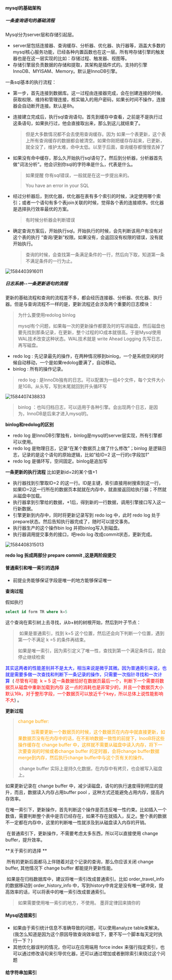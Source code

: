 #### mysql的基础架构

##### 一条查询语句的基础流程

Mysql分为server层和存储引起层。

- server层包括连接器、查询缓存、分析器、优化器、执行器等，涵盖大多数的mysql核心服务功能，已经各种内置函数也在这一层。所有垮存储引擎的触发器也是在这一层实现的比如：存储过程、触发器、视图等。
- 存储引擎层负责数据的存储和提取，其架构是插件式的。支持的引擎 InnoDB、MYISAM、Memory。默认是InnoDB引擎。

一条sql基本的执行流程：

- 第一步，首先连接到数据库。这一过程由连接器完成，会在创建连接的时候，获取权限、维持和管理连接，核实输入的用户密码，如果长时间不操作，连接器会自动断开连接。默认是8h。

- 连接建立完成后，执行sql查询语句。首先到缓存中查看，之前是不是执行过这条语句，如果执行过，他会直接取出来，那么到这儿就结束了。

  > 但是大多数情况都不会去使用查询缓存。因为 如果一个表更新，这个表上所有查询缓存的数据都会被清空。如果你刚把缓存存起来，已更新，就全没了，维护太难，命中太低。以至于后面，查询缓存都慢慢去掉了

- 如果没有命中缓存，那么久开始执行sql语句了。然后到分析器，分析器首先做"词法分析"。他会识别你sql的字符串是什么，代表是什么。

  > 如果提醒 你有sql错误，一般就是在这一步提出来的。
  >
  > You have an error in your SQL

- 经过分析器后，到优化器，优化器在表有多个索引的时候，决定使用哪个索引；或者一个语句有多个表join关联的时候，觉得各个表的连接顺序。优化器是选择执行效率最优的方案。

  > 有时候分析器会判断错误

- 确定查询方案后，开始执行sql。开始执行的时候，会先判断该用户有没有对这个表的执行 “查询/更新”权限。如果没有，会返回没有权限的错误，没有就开始执行。

  > 查询的时候，会查找第一条满足条件的一行，然后向下取，知道第一条不满足条件的一行为止。

![1584403916011](markdownImage/1584403916011.png)



##### 日志系统--一条更新语句的流程

 更新的基础流程和查询的流程差不多，都会经历连接器、分析器、优化器、执行器。但是与查询流程不一样的是，更新流程还会涉及两个重要的日志模块：

> 为什么要使用redolog binlog
>
> ​	mysql有个问题，如果每一次的更新操作都要及时的写进磁盘，然后磁盘也要先找到那条记录，在更新，整个过程的IO成本就很高。于是Mysql使用WAL技术改变这种状态。WAL技术就是 write Ahead Logging 先写日志，再写磁盘。

- redo log : 先记录最先的操作，在两种情况移到binlog，一个是系统空闲的时候自动移动，一个是如果redolog要满了，自动移动。
- binlog : 所有的操作记录。

> redo log : 是InnoDb独有的日志。可以配置为一组4个文件，每个文件大小是1GB。从头写，写到末尾就回到开头循环写

![1584407438833](markdownImage/1584407438833.png)

> binlog ：也叫归档日志，可以适用于各种引擎。会出现两个日志，是因为，InnoDB是后来才进入mysql的。



**binlog和redolog的区别**

* redo log 是InnoDB引擎独有，binlog是mysql的server层实现，所有引擎都可以使用。
* redo log 是物理日志，记录“在某个数据页上做了什么修改”；binlog 是逻辑日志，记录的是这个语句的原始逻辑，比如“给ID=2 这一行的c字段加1”
* redo log 是循环写，空间固定。binlog是追加写



**一条更新的执行流程** 比如更新id=2的某个值+1

* 执行器找到引擎取ID=2 的这一行。ID是主键，索引直接用树搜索到这一行，如果ID=2这一行所在的数据页本就就在内存中，就直接返回给执行器；不然就从磁盘中加载。
* 执行器拿到引擎给的数据，+1后，得到新的一行数据，调用引擎接口写入这一行新数据。
* 引擎更新到内存中，同时将更新记录写到 redo log 中，此时 redo log 处于prepare状态。然后告知执行器完成了，随时可以提交事务。
* 执行器生产的这个操作bin log 并把binlog写入到磁盘。
* 执行器调用提交事务的接口，吧redo log 改成commit状态，更新完成。

![1584408315013](markdownImage/1584408315013.png)

**redo log 拆成两部分 prepare commit ,这是两阶段提交**





#### 普通索引和唯一索引的选择

- 前提业务能够保证字段是唯一的地方能够保证唯一

**查询过程**

假如执行

```sql
select id form TR where k=5
```

这个查询在索引树上去寻找，从b+树的树根开始，然后到叶子节点：

> ​		如果是普通索引，找到  k=5 这个位置，然后还会向下判断一个位置，遇到第一个不满足  k =5 的条件再结束。
>
> ​		如果是唯一索引，因为索引定义了唯一性，查找到第一个满足条件后，就会停止继续检索

<font color="blue">其实这两者的性能差别并不是太大，相当来说是微乎其微。因为普通索引来说，也就是需要多做一次查找和判断下一条记录的操作，只需要一次指针寻找和一次计算 </font>  (<font color="red"> 尽管有可能  k = 5 这一条数据恰好在数据页最后一个，判断下一个需要将数据页从磁盘中重新加载到内存 这一点的消耗也是非常少的，并且一个数据页大小默认16k，对于整形字段，一个数据页可以放近千个key，所以总体上说性能影响不大</font>) 。



**更新过程**

> <font color="orange">change buffer:    </font>                                                                                
>
>          <font color="orange"> 当需要更新一个数据页的时候，这个数据页在内存中就直接更新，如果数据页没有在内存中的话，在不影响数据一致性的前提下，InooB将这些操作缓存在 change buffer 中，这样就不需要从磁盘中读入内存，将下一次要查询的时候或者change buffer 的定时器，会将change buffer数据merge到内存，然后执行change buffer中与这个页有关的操作。</font>
>
> ​		change buffer 实际上是持久化数据，在内存中有拷贝，也会被写入磁盘上。

如果更新记录在 change buffer 中，减少读磁盘，语句的执行速度得到明显的提升，而且，数据读入内存占用buffer pool ，这种方式还能避免占用内存，提高内存效率。

​		在唯一索引下，更新操作，首先判断这个操作是否违反唯一性约束。比如插入一个数值，需要判断整个表中是否已经存在，如果不存在就插入，反之。整个表的数据不一定都在内存中，这里的判断唯一性就涉及到从磁盘读入内存的开销。

​		在普通索引下，更新操作，不需要考虑太多东西，所以可以直接使用 change buffer，提升效率。



**关于索引的选择 **

​	所有的更新后面都马上伴随着对这个记录的查询，那么你应该关闭 change buffer, 其他情况下 change buffer 都能提升更新性能。

​	如果是在归档数据库中，建议将唯一索引改成普通索引。比如 order_travel_info 的数据移动到 order_history_info 中，写到history中肯定是没有唯一键冲突，提高效率的话，可以将表中的唯一索引改成普通索引。

> 如果需要使用唯一索引的地方，不使用。 墨菲定律回来搞你的



#### Mysql选错索引

- 如果由于索引统计信息不准确导致的问题，可以使用analyze table来解决。(我怎么知道是因为这个原因导致查询效率低下，要不写一个脚本每天定时执行一下？)
-  其他优化器误判的情况，你可以在应用端用 force index 来强行指定索引，也可以通过修改语句来引导优化器，还可以通过增加或者删除索引来绕过这个问题 

#### 给字符串加索引

